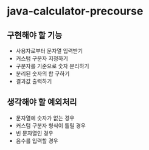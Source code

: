 # java-calculator-precourse

## 구현해야 할 기능
- 사용자로부터 문자열 입력받기
- 커스텀 구분자 지정하기
- 구분자를 기준으로 숫자 분리하기
- 분리된 숫자의 합 구하기
- 결과값 출력하기


## 생각해야 할 예외처리
- 문자열에 숫자가 없는 경우
- 커스텀 구분자 형식이 틀릴 경우
- 빈 문자열인 경우
- 음수를 입력할 경우